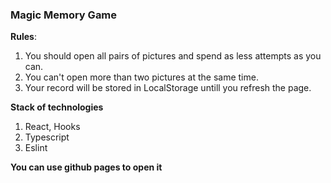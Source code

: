 ### Magic Memory Game ###

**Rules**: 
1. You should open all pairs of pictures and spend as less attempts as you can.
2. You can't open more than two pictures at the same time. 
3. Your record will be stored in LocalStorage untill you refresh the page.

**Stack of technologies**
1. React, Hooks
2. Typescript
3. Eslint

**You can use github pages to open it**


